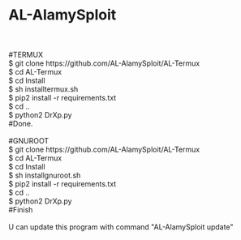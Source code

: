 # AL-AlamySploit

<br>
<br>
#TERMUX
<br>
$ git clone https://github.com/AL-AlamySploit/AL-Termux
<br>
$ cd AL-Termux
<br>
$ cd Install
<br>
$ sh installtermux.sh
<br>
$ pip2 install -r requirements.txt
<br>
$ cd ..
<br>
$ python2 DrXp.py
<br>
#Done.
<br>
<br>
#GNUROOT
<br>
$ git clone https://github.com/AL-AlamySploit/AL-Termux
<br>
$ cd AL-Termux
<br>
$ cd Install
<br>
$ sh installgnuroot.sh
<br>
$ pip2 install -r requirements.txt
<br>
$ cd ..
<br>
$ python2 DrXp.py
<br>
#Finish
<br>
<br>
U can update this program with command "AL-AlamySploit update"
<br>
